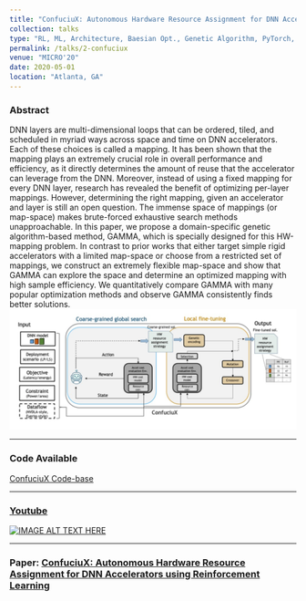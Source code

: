 ```yaml
---
title: "ConfuciuX: Autonomous Hardware Resource Assignment for DNN Accelerators using Reinforcement Learning"
collection: talks
type: "RL, ML, Architecture, Baesian Opt., Genetic Algorithm, PyTorch, Tensorflow, Open-source release"
permalink: /talks/2-confuciux
venue: "MICRO'20"
date: 2020-05-01
location: "Atlanta, GA"
--- 
```

### Abstract
DNN layers are multi-dimensional loops that can be ordered, tiled, and scheduled in myriad ways across space and time on DNN accelerators. Each of these choices is called a mapping. It has been shown that the mapping plays an extremely crucial role in overall performance and efficiency, as it directly determines the amount of reuse that the accelerator can leverage from the DNN. Moreover, instead of using a fixed mapping for every DNN layer, research has revealed the benefit of optimizing per-layer mappings. However, determining the right mapping, given an accelerator and layer is still an open question. The immense space of mappings (or map-space) makes brute-forced exhaustive search methods unapproachable. In this paper, we propose a domain-specific genetic algorithm-based method, GAMMA, which is specially designed for this HW-mapping problem. In contrast to prior works that either target simple rigid accelerators with a limited map-space or choose from a restricted set of mappings, we construct an extremely flexible map-space and show that GAMMA can explore the space and determine an optimized mapping with high sample efficiency. We quantitatively compare GAMMA with many popular optimization methods and observe GAMMA consistently finds better solutions.
![img_1.png](img_1.png)

----

### Code Available
[ConfuciuX Code-base](https://github.com/maestro-project/confuciux)

----
### [Youtube]((https://www.youtube.com/watch?v=VOZMVI3xOIo))
[![IMAGE ALT TEXT HERE](https://img.youtube.com/vi/VOZMVI3xOIo/0.jpg)](https://www.youtube.com/watch?v=VOZMVI3xOIo)

------
### Paper: [ConfuciuX: Autonomous Hardware Resource Assignment for DNN Accelerators using Reinforcement Learning](https://arxiv.org/abs/2009.02010)
